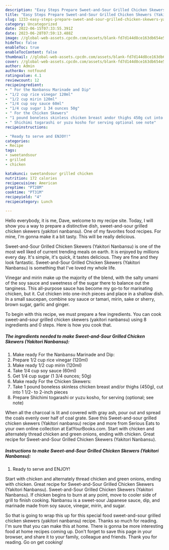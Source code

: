 ```yaml
---
description: "Easy Steps Prepare Sweet-and-Sour Grilled Chicken Skewers (Yakitori Nanbansu) yang Delicious"
title: "Easy Steps Prepare Sweet-and-Sour Grilled Chicken Skewers (Yakitori Nanbansu) yang Delicious"
slug: 1233-easy-steps-prepare-sweet-and-sour-grilled-chicken-skewers-yakitori-nanbansu-yang-delicious
category: Uncategorized
date: 2022-06-15T07:33:55.391Z
date: 2023-06-28T07:59:13.488Z
image: //global-web-assets.cpcdn.com/assets/blank-fd7d144d8ce163db654e5a02c40b08a2775adb7897d16e4062681dc7e1b2800f.png
hideToc: false
enableToc: true
enableTocContent: false
thumbnail: //global-web-assets.cpcdn.com/assets/blank-fd7d144d8ce163db654e5a02c40b08a2775adb7897d16e4062681dc7e1b2800f.png
cover: //global-web-assets.cpcdn.com/assets/blank-fd7d144d8ce163db654e5a02c40b08a2775adb7897d16e4062681dc7e1b2800f.png
author: Admin
authorAv: notfound
ratingvalue: 4.1
reviewcount: 12
recipeingredient:
- " For the Nanbansu Marinade and Dip"
- "1/2 cup rice vinegar 120ml"
- "1/2 cup mirin 120ml"
- "1/4 cup soy sauce 60ml"
- "1/4 cup sugar 1 34 ounces 50g"
- " For the Chicken Skewers"
- "1 pound boneless skinless chicken breast andor thighs 450g cut into 1 12 to 2inch pieces"
- " Shichimi togarashi or yuzu kosho for serving optional see note"
recipeinstructions:

- "Ready to serve and ENJOY!"
categories:
- Recipe
tags:
- sweetandsour
- grilled
- chicken

katakunci: sweetandsour grilled chicken 
nutrition: 172 calories
recipecuisine: American
preptime: "PT28M"
cooktime: "PT31M"
recipeyield: "4"
recipecategory: Lunch

---
```



Hello everybody, it is me, Dave, welcome to my recipe site. Today, I will show you a way to prepare a distinctive dish, sweet-and-sour grilled chicken skewers (yakitori nanbansu). One of my favorites food recipes. For mine, I'm gonna make it a bit tasty. This will be really delicious.

Sweet-and-Sour Grilled Chicken Skewers (Yakitori Nanbansu) is one of the most well liked of current trending meals on earth. It is enjoyed by millions every day. It's simple, it's quick, it tastes delicious. They are fine and they look fantastic. Sweet-and-Sour Grilled Chicken Skewers (Yakitori Nanbansu) is something that I've loved my whole life.

Vinegar and mirin make up the majority of the blend, with the salty umami of the soy sauce and sweetness of the sugar there to balance out the tanginess. This all-purpose sauce has become my go-to for marinating chicken, but it. Cut chicken into one-inch pieces and place in a shallow dish. In a small saucepan, combine soy sauce or tamari, mirin, sake or sherry, brown sugar, garlic and ginger.


To begin with this recipe, we must prepare a few ingredients. You can cook sweet-and-sour grilled chicken skewers (yakitori nanbansu) using 8 ingredients and 0 steps. Here is how you cook that.

<!--inarticleads1-->

##### The ingredients needed to make Sweet-and-Sour Grilled Chicken Skewers (Yakitori Nanbansu):

1. Make ready  For the Nanbansu Marinade and Dip:
1. Prepare 1/2 cup rice vinegar (120ml)
1. Make ready 1/2 cup mirin (120ml)
1. Take 1/4 cup soy sauce (60ml)
1. Get 1/4 cup sugar (1 3/4 ounces; 50g)
1. Make ready  For the Chicken Skewers:
1. Take 1 pound boneless skinless chicken breast and/or thighs (450g), cut into 1 1/2- to 2-inch pieces
1. Prepare  Shichimi togarashi or yuzu kosho, for serving (optional; see note)


When all the charcoal is lit and covered with gray ash, pour out and spread the coals evenly over half of coal grate. Save this Sweet-and-sour grilled chicken skewers (Yakitori nanbansu) recipe and more from Serious Eats to your own online collection at EatYourBooks.com. Start with chicken and alternately thread chicken and green onions, ending with chicken. Great recipe for Sweet-and-Sour Grilled Chicken Skewers (Yakitori Nanbansu). 

<!--inarticleads2-->

##### Instructions to make Sweet-and-Sour Grilled Chicken Skewers (Yakitori Nanbansu):


1. Ready to serve and ENJOY!

Start with chicken and alternately thread chicken and green onions, ending with chicken. Great recipe for Sweet-and-Sour Grilled Chicken Skewers (Yakitori Nanbansu). Sweet-and-Sour Grilled Chicken Skewers (Yakitori Nanbansu). If chicken begins to burn at any point, move to cooler side of grill to finish cooking. Nanbansu is a sweet-sour Japanese sauce, dip, and marinade made from soy sauce, vinegar, mirin, and sugar. 

So that is going to wrap this up for this special food sweet-and-sour grilled chicken skewers (yakitori nanbansu) recipe. Thanks so much for reading. I'm sure that you can make this at home. There is gonna be more interesting food at home recipes coming up. Don't forget to save this page in your browser, and share it to your family, colleague and friends. Thank you for reading. Go on get cooking!
